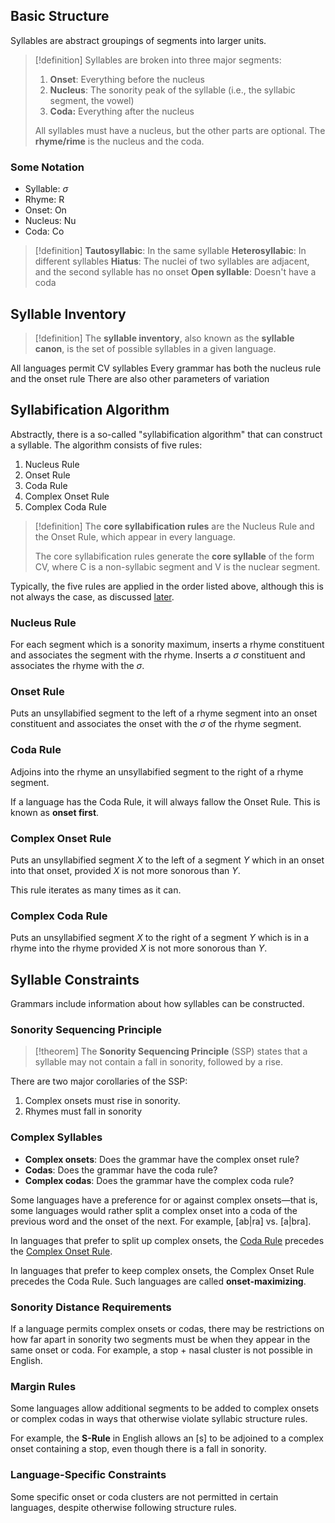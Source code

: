 
## Basic Structure

Syllables are abstract groupings of segments into larger units.

>[!definition]
>Syllables are broken into three major segments:
>1. **Onset**: Everything before the nucleus
>2. **Nucleus**: The sonority peak of the syllable (i.e., the syllabic segment, the vowel)
>3. **Coda:** Everything after the nucleus
>
>All syllables must have a nucleus, but the other parts are optional. The **rhyme/rime** is the nucleus and the coda. 

### Some Notation

- Syllable: $\sigma$
- Rhyme: R
- Onset: On
- Nucleus: Nu
- Coda: Co

>[!definition]
>**Tautosyllabic**: In the same syllable
>**Heterosyllabic**: In different syllables
>**Hiatus**: The nuclei of two syllables are adjacent, and the second syllable has no onset
>**Open syllable**: Doesn't have a coda

## Syllable Inventory

>[!definition]
>The **syllable inventory**, also known as the **syllable canon**, is the set of possible syllables in a given language.

All languages permit CV syllables
Every grammar has both the nucleus rule and the onset rule
There are also other parameters of variation

## Syllabification Algorithm

Abstractly, there is a so-called "syllabification algorithm" that can construct a syllable. The algorithm consists of five rules:
1. Nucleus Rule
2. Onset Rule
3. Coda Rule
4. Complex Onset Rule
5. Complex Coda Rule

>[!definition]
>The **core syllabification rules** are the Nucleus Rule and the Onset Rule, which appear in every language.
>
>The core syllabification rules generate the **core syllable** of the form CV, where C is a non-syllabic segment and V is the nuclear segment.

Typically, the five rules are applied in the order listed above, although this is not always the case, as discussed [later](Syllable%20Structure.md#Syllable%20Constraints#Complex%20Syllables).

### Nucleus Rule

For each segment which is a sonority maximum, inserts a rhyme constituent and associates the segment with the rhyme. Inserts a $\sigma$ constituent and associates the rhyme with the $\sigma$. 

### Onset Rule

Puts an unsyllabified segment to the left of a rhyme segment into an onset constituent and associates the onset with the $\sigma$ of the rhyme segment.

### Coda Rule

Adjoins into the rhyme an unsyllabified segment to the right of a rhyme segment.

If a language has the Coda Rule, it will always fallow the Onset Rule. This is known as **onset first**.

### Complex Onset Rule

Puts an unsyllabified segment $X$ to the left of a segment $Y$ which in an onset into that onset, provided $X$ is not more sonorous than $Y$.

This rule iterates as many times as it can.

### Complex Coda Rule

Puts an unsyllabified segment $X$ to the right of a segment $Y$ which is in a rhyme into the rhyme provided $X$ is not more sonorous than $Y$.

## Syllable Constraints

Grammars include information about how syllables can be constructed.

### Sonority Sequencing Principle

>[!theorem]
>The **Sonority Sequencing Principle** (SSP) states that a syllable may not contain a fall in sonority, followed by a rise.

There are two major corollaries of the SSP:
1. Complex onsets must rise in sonority.
2. Rhymes must fall in sonority

### Complex Syllables

- **Complex onsets**: Does the grammar have the complex onset rule?
- **Codas**: Does the grammar have the coda rule?
- **Complex codas**: Does the grammar have the complex coda rule?

Some languages have a preference for or against complex onsets—that is, some languages would rather split a complex onset into a coda of the previous word and the onset of the next. For example, [ab|ra] vs. [a|bra]. 

In languages that prefer to split up complex onsets, the [Coda Rule](Syllable%20Structure.md#Syllabification%20Algorithm#Coda%20Rule) precedes the [Complex Onset Rule](Syllable%20Structure.md#Syllabification%20Algorithm#Complex%20Onset%20Rule).

In languages that prefer to keep complex onsets, the Complex Onset Rule precedes the Coda Rule. Such languages are called **onset-maximizing**.

### Sonority Distance Requirements

If a language permits complex onsets or codas, there may be restrictions on how far apart in sonority two segments must be when they appear in the same onset or coda. For example, a stop + nasal cluster is not possible in English.

### Margin Rules

Some languages allow additional segments to be added to complex onsets or complex codas in ways that otherwise violate syllabic structure rules.

For example, the **S-Rule** in English allows an [s] to be adjoined to a complex onset containing a stop, even though there is a fall in sonority.

### Language-Specific Constraints

Some specific onset or coda clusters are not permitted in certain languages, despite otherwise following structure rules. 